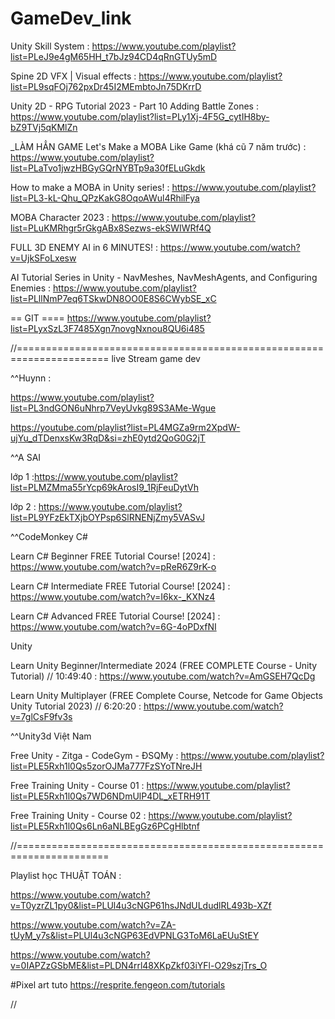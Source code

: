 # GameDev_link

Unity Skill System : https://www.youtube.com/playlist?list=PLeJ9e4gM65HH_t7bJz94CD4qRnGTUy5mD

Spine 2D VFX | Visual effects : https://www.youtube.com/playlist?list=PL9sqFOj762pxDr45I2MEmbtoJn75DKrrD

Unity 2D - RPG Tutorial 2023 - Part 10 Adding Battle Zones : https://www.youtube.com/playlist?list=PLy1Xj-4F5G_cytIH8by-bZ9TVj5qKMlZn

_LÀM HẲN GAME
Let's Make a MOBA Like Game (khá cũ 7 năm trước) : https://www.youtube.com/playlist?list=PLaTvo1jwzHBGyGQrNYBTp9a30fELuGkdk

How to make a MOBA in Unity series! : https://www.youtube.com/playlist?list=PL3-kL-Qhu_QPzKakG8OqoAWul4RhilFya

MOBA Character 2023 : https://www.youtube.com/playlist?list=PLuKMRhgr5rGkgABx8Sezws-ekSWIWRf4Q

FULL 3D ENEMY AI in 6 MINUTES! : https://www.youtube.com/watch?v=UjkSFoLxesw

AI Tutorial Series in Unity - NavMeshes, NavMeshAgents, and Configuring Enemies : https://www.youtube.com/playlist?list=PLllNmP7eq6TSkwDN8OO0E8S6CWybSE_xC

== GIT ====
https://www.youtube.com/playlist?list=PLyxSzL3F7485Xgn7novgNxnou8QU6i485


//======================================================================
live Stream game dev

^^Huynn : 

https://www.youtube.com/playlist?list=PL3ndGON6uNhrp7VeyUvkg89S3AMe-Wgue

https://youtube.com/playlist?list=PL4MGZa9rm2XpdW-ujYu_dTDenxsKw3RqD&si=zhE0ytd2QoG0G2jT

^^A SAI 

lớp 1 :https://www.youtube.com/playlist?list=PLMZMma55rYcp69kArosI9_1RjFeuDytVh

lớp 2 : https://www.youtube.com/playlist?list=PL9YFzEkTXjbOYPsp6SlRNENjZmy5VASvJ

^^CodeMonkey
C#

Learn C# Beginner FREE Tutorial Course! [2024]
 : https://www.youtube.com/watch?v=pReR6Z9rK-o

Learn C# Intermediate FREE Tutorial Course! [2024]
 : https://www.youtube.com/watch?v=I6kx-_KXNz4 

Learn C# Advanced FREE Tutorial Course! [2024] 
: https://www.youtube.com/watch?v=6G-4oPDxfNI

Unity

Learn Unity Beginner/Intermediate 2024 (FREE COMPLETE Course - Unity Tutorial) // 10:49:40
: https://www.youtube.com/watch?v=AmGSEH7QcDg

Learn Unity Multiplayer (FREE Complete Course, Netcode for Game Objects Unity Tutorial 2023) // 6:20:20 
: https://www.youtube.com/watch?v=7glCsF9fv3s

^^Unity3d Việt Nam

Free Unity - Zitga - CodeGym - ĐSQMy : 
https://www.youtube.com/playlist?list=PLE5Rxh1l0Qs5zorOJMa777FzSYoTNreJH

Free Training Unity - Course 01 : 
https://www.youtube.com/playlist?list=PLE5Rxh1l0Qs7WD6NDmUlP4DL_xETRH91T

Free Training Unity - Course 02 : 
https://www.youtube.com/playlist?list=PLE5Rxh1l0Qs6Ln6aNLBEgGz6PCgHlbtnf


//======================================================================

Playlist học THUẬT TOÁN :

https://www.youtube.com/watch?v=T0yzrZL1py0&list=PLUl4u3cNGP61hsJNdULdudlRL493b-XZf

https://www.youtube.com/watch?v=ZA-tUyM_y7s&list=PLUl4u3cNGP63EdVPNLG3ToM6LaEUuStEY

https://www.youtube.com/watch?v=0IAPZzGSbME&list=PLDN4rrl48XKpZkf03iYFl-O29szjTrs_O








#Pixel art
tuto 
https://resprite.fengeon.com/tutorials














//

